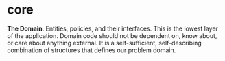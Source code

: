 # core

**The Domain**. Entities, policies, and their interfaces. This is the lowest layer
of the application. Domain code should not be dependent on, know about, or care
about anything external. It is a self-sufficient, self-describing combination
of structures that defines our problem domain.